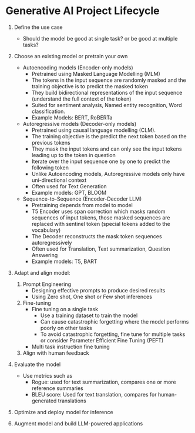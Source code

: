 # Generative AI Project Lifecycle

1. Define the use case
    - Should the model be good at single task? or be good at multiple tasks?
2. Choose an existing model or pretrain your own
    - Autoencoding models (Encoder-only models)
        - Pretrained using Masked Language Modelling (MLM)
        - The tokens in the input sequence are randomly masked and the training objective is to predict the masked token
        - They build bidirectional representations of the input sequence (understand the full context of the token)
        - Suited for sentiment analysis, Named entity recognition, Word classification. 
        - Example Models: BERT, RoBERTa
    - Autoregressive models (Decoder-only models)
        - Pretrained using causal language modelling (CLM).
        - The training objective is the predict the next token based on the previous tokens
        - They mask the input tokens and can only see the input tokens leading up to the token in question
        - Iterate over the input sequence one by one to predict  the following token
        - Unlike Autoencoding models, Autoregressive models only have uni-directional context
        - Often used for Text Generation
        - Example models: GPT, BLOOM
    - Sequence-to-Sequence (Encoder-Decoder LLM)
        - Pretraining depends from model to model
        - T5 Encoder uses span correction which masks random sequences of input tokens, those masked sequences are replaced with sentinel token (special tokens added to the vocabulary)
        - The Decoder reconstructs the mask token sequences autoregressively
        - Often used for Translation, Text summarization, Question Answering
        - Example models: T5, BART

3. Adapt and align model:
    1. Prompt Engineering
        - Designing effective prompts to produce desired results
        - Using Zero shot, One shot or Few shot inferences
    2. Fine-tuning
        - Fine tuning on a single task
            - Use a training dataset to train the model
            - Can cause catastrophic forgetting where the model performs poorly on other tasks
            - To avoid catastrophic forgetting, fine tune for multiple tasks or consider Parameter Efficient Fine Tuning (PEFT)
        - Multi task instruction fine tuning
    3. Align with human feedback
4. Evaluate the model
    - Use metrics such as
        - Rogue: used for text summarization, compares one or more reference summaries
        - BLEU score: Used for text translation, compares for human-generated translations
5. Optimize and deploy model for inference
6. Augment model and build LLM-powered applications
